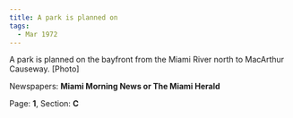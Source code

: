 ```yaml
---  
title: A park is planned on  
tags:  
  - Mar 1972  
---  
```

  
A park is planned on the bayfront from the Miami River north to MacArthur Causeway. [Photo]  
  
Newspapers: **Miami Morning News or The Miami Herald**  
  
Page: **1**, Section: **C** 
